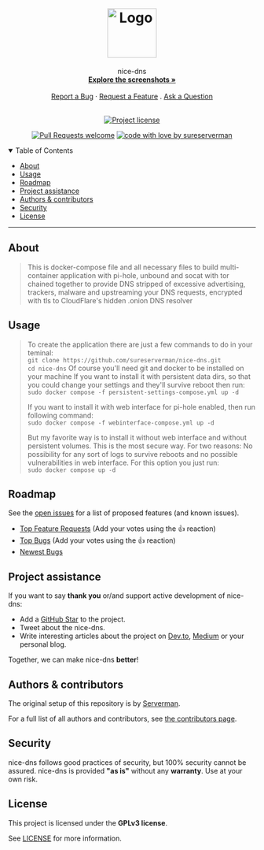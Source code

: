 <h1 align="center">
  <a href="https://github.com/sureserverman/nice-dns">
    <!-- Please provide path to your logo here -->
    <img src="docs/images/logo.svg" alt="Logo" width="100" height="100">
  </a>
</h1>

<div align="center">
  nice-dns
  <br />
  <a href="#about"><strong>Explore the screenshots »</strong></a>
  <br />
  <br />
  <a href="https://github.com/sureserverman/nice-dns/issues/new?assignees=&labels=bug&template=01_BUG_REPORT.md&title=bug%3A+">Report a Bug</a>
  ·
  <a href="https://github.com/sureserverman/nice-dns/issues/new?assignees=&labels=enhancement&template=02_FEATURE_REQUEST.md&title=feat%3A+">Request a Feature</a>
  .
  <a href="https://github.com/sureserverman/nice-dns/issues/new?assignees=&labels=question&template=04_SUPPORT_QUESTION.md&title=support%3A+">Ask a Question</a>
</div>

<div align="center">
<br />

[![Project license](https://img.shields.io/github/license/sureserverman/nice-dns.svg?style=flat-square)](LICENSE)

[![Pull Requests welcome](https://img.shields.io/badge/PRs-welcome-ff69b4.svg?style=flat-square)](https://github.com/sureserverman/nice-dns/issues?q=is%3Aissue+is%3Aopen+label%3A%22help+wanted%22)
[![code with love by sureserverman](https://img.shields.io/badge/%3C%2F%3E%20with%20%E2%99%A5%20by-sureserverman-ff1414.svg?style=flat-square)](https://github.com/sureserverman)

</div>

<details open="open">
<summary>Table of Contents</summary>

- [About](#about)
- [Usage](#usage)
- [Roadmap](#roadmap)
- [Project assistance](#project-assistance)
- [Authors & contributors](#authors--contributors)
- [Security](#security)
- [License](#license)

</details>

---

## About

> This is docker-compose file and all necessary files to build multi-container application with pi-hole, unbound and socat with tor
> chained together to provide DNS stripped of excessive advertising, trackers, malware and upstreaming your DNS requests, encrypted with tls to 
> CloudFlare's hidden .onion DNS resolver

## Usage


> To create the application there are just a few commands to do in your teminal:\
> `git clone https://github.com/sureserverman/nice-dns.git`\
> `cd nice-dns`
> Of course you'll need git and docker to be installed on your machine
> If you want to install it with persistent data dirs, so that you could change your settings and they'll survive reboot then run:\
> `sudo docker compose -f persistent-settings-compose.yml up -d`
> 
> If you want to install it with web interface for pi-hole enabled, then run following command:\
> `sudo docker compose -f webinterface-compose.yml up -d`
> 
> But my favorite way is to install it without web interface and without persistent volumes. This is the most secure way. 
> For two reasons: No possibility for any sort of logs to survive reboots and no possible vulnerabilities in web interface. For this option you just run:\
> `sudo docker compose up -d`
> 
> 
> 
> 


## Roadmap

See the [open issues](https://github.com/sureserverman/nice-dns/issues) for a list of proposed features (and known issues).

- [Top Feature Requests](https://github.com/sureserverman/nice-dns/issues?q=label%3Aenhancement+is%3Aopen+sort%3Areactions-%2B1-desc) (Add your votes using the 👍 reaction)
- [Top Bugs](https://github.com/sureserverman/nice-dns/issues?q=is%3Aissue+is%3Aopen+label%3Abug+sort%3Areactions-%2B1-desc) (Add your votes using the 👍 reaction)
- [Newest Bugs](https://github.com/sureserverman/nice-dns/issues?q=is%3Aopen+is%3Aissue+label%3Abug)

## Project assistance

If you want to say **thank you** or/and support active development of nice-dns:

- Add a [GitHub Star](https://github.com/sureserverman/nice-dns) to the project.
- Tweet about the nice-dns.
- Write interesting articles about the project on [Dev.to](https://dev.to/), [Medium](https://medium.com/) or your personal blog.

Together, we can make nice-dns **better**!

## Authors & contributors

The original setup of this repository is by [Serverman](https://github.com/sureserverman).

For a full list of all authors and contributors, see [the contributors page](https://github.com/sureserverman/nice-dns/contributors).

## Security

nice-dns follows good practices of security, but 100% security cannot be assured.
nice-dns is provided **"as is"** without any **warranty**. Use at your own risk.

## License

This project is licensed under the **GPLv3 license**.

See [LICENSE](LICENSE.md) for more information.
